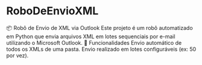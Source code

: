 # RoboDeEnvioXML
📦 Robô de Envio de XML via Outlook  Este projeto é um robô automatizado em Python que envia arquivos XML em lotes sequenciais por e-mail utilizando o Microsoft Outlook.  🚀 Funcionalidades  Envio automático de todos os XMLs de uma pasta.  Envio realizado em lotes configuráveis (ex: 50 por vez). 
